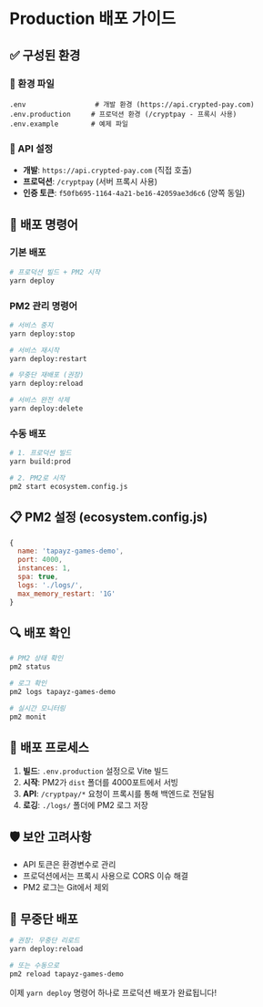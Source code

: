 # Production 배포 가이드

## ✅ 구성된 환경

### 📁 환경 파일
```
.env                 # 개발 환경 (https://api.crypted-pay.com)
.env.production     # 프로덕션 환경 (/cryptpay - 프록시 사용)
.env.example        # 예제 파일
```

### 🔧 API 설정
- **개발**: `https://api.crypted-pay.com` (직접 호출)
- **프로덕션**: `/cryptpay` (서버 프록시 사용)
- **인증 토큰**: `f50fb695-1164-4a21-be16-42059ae3d6c6` (양쪽 동일)

## 🚀 배포 명령어

### 기본 배포
```bash
# 프로덕션 빌드 + PM2 시작
yarn deploy
```

### PM2 관리 명령어
```bash
# 서비스 중지
yarn deploy:stop

# 서비스 재시작
yarn deploy:restart

# 무중단 재배포 (권장)
yarn deploy:reload

# 서비스 완전 삭제
yarn deploy:delete
```

### 수동 배포
```bash
# 1. 프로덕션 빌드
yarn build:prod

# 2. PM2로 시작
pm2 start ecosystem.config.js
```

## 📋 PM2 설정 (ecosystem.config.js)
```javascript
{
  name: 'tapayz-games-demo',
  port: 4000,
  instances: 1,
  spa: true,
  logs: './logs/',
  max_memory_restart: '1G'
}
```

## 🔍 배포 확인
```bash
# PM2 상태 확인
pm2 status

# 로그 확인
pm2 logs tapayz-games-demo

# 실시간 모니터링
pm2 monit
```

## 📝 배포 프로세스
1. **빌드**: `.env.production` 설정으로 Vite 빌드
2. **시작**: PM2가 `dist` 폴더를 4000포트에서 서빙
3. **API**: `/cryptpay/*` 요청이 프록시를 통해 백엔드로 전달됨
4. **로깅**: `./logs/` 폴더에 PM2 로그 저장

## 🛡️ 보안 고려사항
- API 토큰은 환경변수로 관리
- 프로덕션에서는 프록시 사용으로 CORS 이슈 해결
- PM2 로그는 Git에서 제외

## 🔄 무중단 배포
```bash
# 권장: 무중단 리로드
yarn deploy:reload

# 또는 수동으로
pm2 reload tapayz-games-demo
```

이제 `yarn deploy` 명령어 하나로 프로덕션 배포가 완료됩니다!